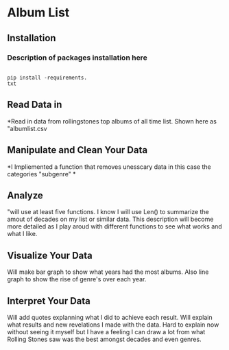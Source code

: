 # Album List

## Installation

### Description of packages installation here ###
```

pip install -requirements.
txt
```
## Read Data in
*Read in data from rollingstones top albums of all time list. Shown here as "albumlist.csv

## Manipulate and Clean Your Data
*I Impliemented a function that removes unesscary data in this case the categories "subgenre"
*
## Analyze
"will use at least five functions. I know I will use Len() to summarize the amout of decades on my list or similar data. This description will become more detailed as I play aroud with different functions to see what works and what I like.
## Visualize Your Data
Will make bar graph to show what years had the most albums. Also line graph to show the rise of genre's over each year.
## Interpret Your Data
Will add quotes explanning what I did to achieve each result. Will explain what results and new revelations I made with the data. Hard to explain now without seeing it myself but I have a feeling I can draw a lot from what Rolling Stones saw was the best amongst decades and even genres. 